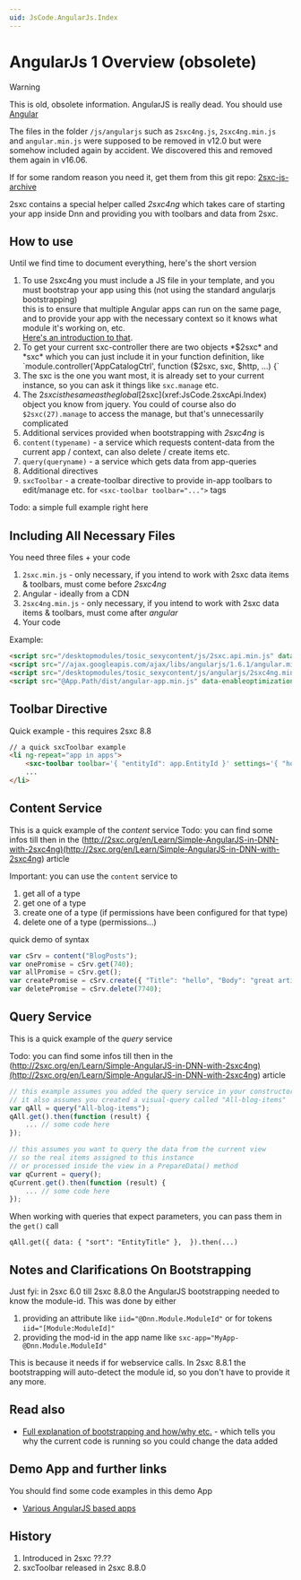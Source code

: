 ```yaml
---
uid: JsCode.AngularJs.Index
---
```

# AngularJs 1 Overview (obsolete)

> [!WARNING]
> This is old, obsolete information. AngularJS is really dead. You should use [Angular](xref:JsCode.Angular.Index)
>
> The files in the folder `/js/angularjs` such as `2sxc4ng.js`, `2sxc4ng.min.js` and `angular.min.js`
> were supposed to be removed in v12.0 but were somehow included again by accident.
> We discovered this and removed them again in v16.06.
>
> If for some random reason you need it, get them from this git repo: [2sxc-js-archive](https://github.com/2sic/2sxc-js-archive/tree/main/obsolete/published/js/angularjs)

2sxc contains a special helper called *2sxc4ng* which takes care of starting your app inside Dnn and providing you with toolbars and data from 2sxc.

## How to use

Until we find time to document everything, here's the short version

1. To use 2sxc4ng you must include a JS file in your template, and you must bootstrap your app using this (not using the standard angularjs bootstrapping)  
this is to ensure that multiple Angular apps can run on the same page, and to provide your app with the necessary context so it knows what module it's working on, etc.  
[Here's an introduction to that](http://2sxc.org/en/Learn/Simple-AngularJS-in-DNN-with-2sxc4ng).
1. To get your current sxc-controller there are two objects *$2sxc* and *sxc* which you can just include it in your function definition, like  
`module.controller('AppCatalogCtrl', function ($2sxc, sxc, $http, ...) {`
1. The sxc is the one you want most, it is already set to your current instance, so you can ask it things like `sxc.manage` etc.
1. The $2sxc is the same as the global [$2sxc](xref:JsCode.2sxcApi.Index) object you know from jquery. You could of course also do `$2sxc(27).manage` to access the manage, but that's unnecessarily complicated
1. Additional services provided when bootstrapping with *2sxc4ng* is
1. `content(typename)` - a service which requests content-data from the current app / context, can also delete / create items etc.
1. `query(queryname)` - a service which gets data from app-queries
1. Additional directives
1. `sxcToolbar` - a create-toolbar directive to provide in-app toolbars to edit/manage etc. for `<sxc-toolbar toolbar="...">` tags


Todo: a simple full example right here


## Including All Necessary Files

You need three files + your code

1. `2sxc.min.js` - only necessary, if you intend to work with 2sxc data items & toolbars, must come before *2sxc4ng*
2. Angular - ideally from a CDN
3. `2sxc4ng.min.js` - only necessary, if you intend to work with 2sxc data items & toolbars, must come after *angular*
4. Your code

Example:

```html
<script src="/desktopmodules/tosic_sexycontent/js/2sxc.api.min.js" data-enableoptimizations="100"></script> 
<script src="//ajax.googleapis.com/ajax/libs/angularjs/1.6.1/angular.min.js" data-enableoptimizations="101"></script> 
<script src="/desktopmodules/tosic_sexycontent/js/angularjs/2sxc4ng.min.js" data-enableoptimizations="110"></script> 
<script src="@App.Path/dist/angular-app.min.js" data-enableoptimizations="120"></script> 
```


## Toolbar Directive

Quick example - this requires 2sxc 8.8

```html
// a quick sxcToolbar example
<li ng-repeat="app in apps">
    <sxc-toolbar toolbar='{ "entityId": app.EntityId }' settings='{ "hover": "left", "align": "left" }'></sxc-toolbar>
    ...
</li>
```

## Content Service

This is a quick example of the *content* service
Todo: you can find some infos till then in the (<http://2sxc.org/en/Learn/Simple-AngularJS-in-DNN-with-2sxc4ng)(http://2sxc.org/en/Learn/Simple-AngularJS-in-DNN-with-2sxc4ng>) article

Important: you can use the `content` service to

1. get all of a type
2. get one of a type
3. create one of a type (if permissions have been configured for that type)
4. delete one of a type (permissions...)

quick demo of syntax

```javascript
var cSrv = content("BlogPosts");
var onePromise = cSrv.get(740);
var allPromise = cSrv.get();
var createPromise = cSrv.create({ "Title": "hello", "Body": "great article"});
var deletePromise = cSrv.delete(7740); 
```

## Query Service

This is a quick example of the *query* service

Todo: you can find some infos till then in the (<http://2sxc.org/en/Learn/Simple-AngularJS-in-DNN-with-2sxc4ng)(http://2sxc.org/en/Learn/Simple-AngularJS-in-DNN-with-2sxc4ng>) article

```JavaScript
// this example assumes you added the query service in your constructor
// it also assumes you created a visual-query called "All-blog-items"
var qAll = query("All-blog-items");
qAll.get().then(function (result) {
    ... // some code here
});

// this assumes you want to query the data from the current view
// so the real items assigned to this instance
// or processed inside the view in a PrepareData() method
var qCurrent = query();
qCurrent.get().then(function (result) {
    ... // some code here
});
```

When working with queries that expect parameters, you can pass them in the `get()` call

```
qAll.get({ data: { "sort": "EntityTitle" },  }).then(...)
```

## Notes and Clarifications On Bootstrapping

Just fyi: in 2sxc 6.0 till 2sxc 8.8.0 the AngularJS bootstrapping needed to know the module-id. This was done by either

1. providing an attribute like `iid="@Dnn.Module.ModuleId"` or for tokens `iid="[Module:ModuleId]"`
2. providing the mod-id in the app name like `sxc-app="MyApp-@Dnn.Module.ModuleId"`

This is because it needs if for webservice calls. In 2sxc 8.8.1 the bootstrapping will auto-detect the module id, so you don't have to provide it any more.


## Read also

* [Full explanation of bootstrapping and how/why etc.](http://2sxc.org/en/Learn/Simple-AngularJS-in-DNN-with-2sxc4ng) - which tells you why the current code is running so you could change the data added

## Demo App and further links

You should find some code examples in this demo App

* [Various AngularJS based apps](http://2sxc.org/en/Apps/tag/AngularJS)

## History

1. Introduced in 2sxc ??.??
2. sxcToolbar released in 2sxc 8.8.0

